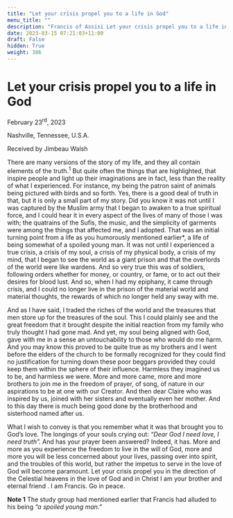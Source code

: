 ```yaml
---
title: "Let your crisis propel you to a life in God"
menu_title: ""
description: "Francis of Assisi Let your crisis propel you to a life in God"
date: 2023-03-15 07:21:03+11:00
draft: False
hidden: True
weight: 386
---
```

# Let your crisis propel you to a life in God

February 23<sup>rd</sup>, 2023

Nashville, Tennessee, U.S.A.

Received by Jimbeau Walsh  



There are many versions of the story of my life, and they all contain elements of the truth.<sup>1</sup> But quite often the things that are highlighted, that inspire people and light up their imaginations are in fact, less than the reality of what I experienced. For instance,  my being the patron saint of animals being pictured with birds and so forth. Yes, there is a good deal of truth in that, but it is only a small part of my story. Did you know it was not until I was captured by the Muslim army that I began to awaken to a true spiritual force, and I could hear it in every aspect of the lives of many of those I was with; the quatrains of the Sufis, the music, and the simplicity of garments were among the things that affected me, and I adopted. That was an initial turning point from a life as you humorously mentioned earlier*, a life of being somewhat of a spoiled young man. It was not until I experienced a true crisis, a crisis of my soul, a crisis of my physical body, a crisis of my mind, that I began to see the world as a giant prison and that the overlords of the world were like wardens. And so very true this was of soldiers, following orders whether for money, or country, or fame, or to act out their desires for blood lust. And so, when I had my epiphany, it came through crisis, and I could no longer live in the prison of the material world and material thoughts, the rewards of which no longer held any sway with me. 
   
And as I have said, I traded the riches of the world and the treasures that men store up for the treasures of the soul. This I could plainly see and the great freedom that it brought despite the initial reaction from my family who truly thought I had gone mad. And yet, my soul being aligned with God, gave with me in a sense an untouchability to those who would do me harm. And you may know this proved to be quite true as my brothers and I went before the elders of the church to be formally recognized for they could find no justification for turning down these poor beggars provided they could keep them within the sphere of their influence. Harmless they imagined us to be, and harmless we were. More and more came, more and more brothers to join me in the freedom of prayer, of song, of nature in our aspirations to be at one with our Creator. And then dear Claire who was inspired by us, joined with her sisters and eventually even her mother. And to this day there is much being good done by the brotherhood and sisterhood named after us. 
   
What I wish to convey is that you remember what it was that brought you to God’s love. The longings of your souls crying out: *“Dear God I need love, I need truth”.* And has your prayer been answered? Indeed, it has. More and more as you experience the freedom to live in the will of God, more and more you will be less concerned about your lives, passing over into spirit, and the troubles of this world, but rather the impetus to serve in the love of God will become paramount. Let your crisis propel you in the direction of the Celestial heavens in the love of God and in Christ I am your brother and eternal friend . I am Francis. Go in peace. 


**Note 1** The study group had mentioned earlier that Francis had alluded to his being *“a spoiled young man.”*
